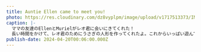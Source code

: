 ```yaml
---
title: Auntie Ellen came to meet you!
photo: https://res.cloudinary.com/dz8vyplpm/image/upload/v1717513373/IMG_9588_vmfxfr.jpg
caption: |-
  ママの友達のEllenとMurielがレオ君に会いにきてくれた！
  長い時間をかけて、レオ君のためにうさぎの人形を作ってくれたよ。これからいっぱい遊んでもらおうね。
publish-date: 2024-04-20T00:06:00.000Z
---
```

